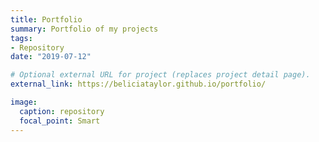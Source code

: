 ```yaml
---
title: Portfolio
summary: Portfolio of my projects
tags:
- Repository
date: "2019-07-12"

# Optional external URL for project (replaces project detail page).
external_link: https://beliciataylor.github.io/portfolio/

image:
  caption: repository
  focal_point: Smart
---
```

